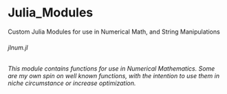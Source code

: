 # Julia_Modules
Custom Julia Modules for use in Numerical Math, and String Manipulations

###### jlnum.jl
*This module contains functions for use in Numerical Mathematics. Some are my own spin on well known functions, with the intention to use them in niche circumstance or increase optimization.*
